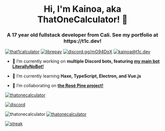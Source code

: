 <h1 align="center">Hi, I'm Kainoa, aka ThatOneCalculator! 👋</h1>
<h3 align="center">A 17 year old fullstack developer from Cali. See my portfolio at https://t1c.dev!</h3>

<p align="left"> <a href="https://twitter.com/that1calculator" target="blank"><img src="https://img.shields.io/twitter/follow/that1calculator?logo=twitter&style=for-the-badge" alt="that1calculator"/></a>
<a href="https://liberapay.com/ThatOneCalculator/donate" target="blank"><img src="https://shields.io/badge/donate_with-liberapay-F6C915?logo=liberapay&style=for-the-badge" alt="librepay"/></a> 
<a href="https://discord.gg/mG94DqX" target="blank"><img src="https://shields.io/badge/join_my-discord-7289DA?logo=discord&style=for-the-badge" alt="discord.gg/mG94DqX"/></a> 
<a href="mailto:kainoa@t1c.dev" target="blank"><img src="https://shields.io/badge/send_me-email-d44a3c?logo=gmail&style=for-the-badge" alt="kainoa@t1c.dev"/></a> 
</p>


- 🔭 I’m currently working on **multiple Discord bots, featuring [my main bot LiterallyNoBot!](https://top.gg/bot/646156214237003777)**

- 🌱 I’m currently learning **Haxe, TypeScript, Electron, and Vue.js**

- 👯 I’m collaborating on **[the Rosé Pine project!](https://github.com/rose-pine)**


<a href="https://discord.gg/mG94DqX"><p><img align="center" src="https://discord.c99.nl/widget/theme-3/454847501787463680.png" alt="thatonecalculator"/></a>
<a href="https://discord.gg/mG94DqX"><p><img align="center" src="https://discordapp.com/api/guilds/733856096963526667/embed.png?style=banner3" alt="discord"/></a>
<br>
<a href="https://github.com/ThatOneCalculator/">
<p><img align="left" src="https://github-readme-stats.vercel.app/api/top-langs?username=thatonecalculator&show_icons=true&locale=en&layout=compact&theme=nord" alt="thatonecalculator"/>
<p><img align="center" src="https://github-readme-stats.vercel.app/api?username=thatonecalculator&show_icons=true&locale=en&layout=compactz&theme=nord" alt="thatonecalculator"/>
<p><img align="center" src="https://github-readme-streak-stats.herokuapp.com/?user=thatonecalculator&theme=dark&currStreakNumber=748FAC&background=2E3440&border=E4E2E2&ring=748FAC&fire=ECCDA2&currStreakLabel=E4E2E2" alt="streak"/></p>
</a>
<!-- <p>&nbsp;<img align="center" src="https://github-readme-streak-stats.herokuapp.com/?user=thatonecalculator&" alt="thatonecalculator" /></p> -->
